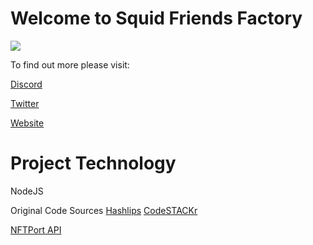 # Welcome to Squid Friends Factory

![](https://logo.png)

To find out more please visit:

[ Discord](https://discord.com/invite/qh6MWhMJDN)

[ Twitter](https://twitter.com/)

[ Website](https://squidfriends.xyz)

# Project Technology

NodeJS

Original Code Sources
[Hashlips]()
[CodeSTACKr](https://github.com/codeSTACKr)

[NFTPort API]()
